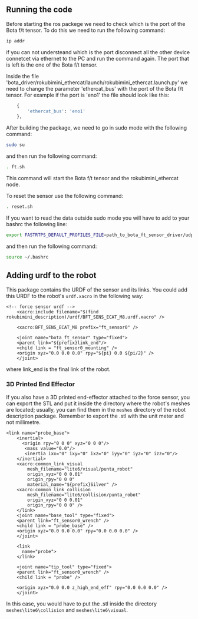 ## Running the code 
Before starting the ros packege we need to check which is the port of the Bota f/t tensor. To do this we need to run the following command:
```bash
ip addr
```
if you can not understeand which is the port disconnect all the other device connetcet via ethernet to the PC and run the command again. The port that is left is the one of the Bota f/t tensor.

Inside the file 'bota_driver/rokubimini_ethercat/launch/rokubimini_ethercat.launch.py' we need to change the parameter 'ethercat_bus' with the port of the Bota f/t tensor. For example if the port is 'eno1' the file should look like this:
```python
    {
        'ethercat_bus': 'eno1'
    },
```

After building the package, we need to go in sudo mode with the following command:
```bash
sudo su
```
and then run the following command:
```bash
. ft.sh
```
This command will start the Bota f/t tensor and the rokubimini_ethercat node.

To reset the sensor use the following command:
```bash
. reset.sh
```

If you want to read the data outside sudo mode you will have to add to your bashrc the following line:
```bash
export FASTRTPS_DEFAULT_PROFILES_FILE=path_to_bota_ft_sensor_driver/udp_transport.xml
```
and then run the following command:
```bash
source ~/.bashrc
```

## Adding urdf to the robot 
This package contains the URDF of the sensor and its links. You could add this URDF to the robot's `urdf.xacro` in the following way:
```
<!-- force sensor urdf -->
    <xacro:include filename="$(find rokubimini_description)/urdf/BFT_SENS_ECAT_M8.urdf.xacro" />

    <xacro:BFT_SENS_ECAT_M8 prefix="ft_sensor0" />

    <joint name="bota_ft_sensor" type="fixed">
    <parent link="${prefix}link_end"/>
    <child link = "ft_sensor0_mounting" />
    <origin xyz="0.0 0.0 0.0" rpy="${pi} 0.0 ${pi/2}" />
    </joint>
```
where link_end is the final link of the robot. 

### 3D Printed End Effector 
If you also have a 3D printed end-effector attached to the force sensor, you can export the STL and put it inside the directory where the robot's meshes are located; usually, you can find them in the `meshes` directory of the robot description package. Remember to export the .stl with the unit meter and not millimetre.

```
<link name="probe_base">
    <inertial>
      <origin rpy="0 0 0" xyz="0 0 0"/>
       <mass value="0.0"/>
       <inertia ixx="0" ixy="0" ixz="0" iyy="0" iyz="0" izz="0"/>
    </inertial>
    <xacro:common_link_visual 
        mesh_filename="lite6/visual/punta_robot"  
        origin_xyz="0 0 0.01" 
        origin_rpy="0 0 0"
        material_name="${prefix}Silver" />
    <xacro:common_link_collision 
        mesh_filename="lite6/collision/punta_robot"  
        origin_xyz="0 0 0.01" 
        origin_rpy="0 0 0" />
    </link>
    <joint name="base_tool" type="fixed">
    <parent link="ft_sensor0_wrench" />
    <child link = "probe_base" />
    <origin xyz="0.0 0.0 0.0" rpy="0.0 0.0 0.0" />
    </joint>

    <link
      name="probe">
    </link>

    <joint name="tip_tool" type="fixed">
    <parent link="ft_sensor0_wrench" />
    <child link = "probe" />
    
    <origin xyz="0.0 0.0 z_high_end_eff" rpy="0.0 0.0 0.0" />
    </joint>
```
In this case, you would have to put the .stl inside the directory `meshes\lite6\collision` and `meshes\lite6\visual`. 
